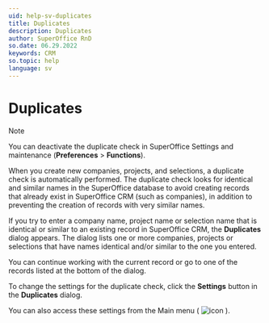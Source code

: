 ```yaml
---
uid: help-sv-duplicates
title: Duplicates
description: Duplicates
author: SuperOffice RnD
so.date: 06.29.2022
keywords: CRM
so.topic: help
language: sv
---
```


# Duplicates

> [!NOTE]
> You can deactivate the duplicate check in SuperOffice Settings and maintenance (**Preferences** > **Functions**).

When you create new companies, projects, and selections, a duplicate check is automatically performed. The duplicate check looks for identical and similar names in the SuperOffice database to avoid creating records that already exist in SuperOffice CRM (such as companies), in addition to preventing the creation of records with very similar names.

If you try to enter a company name, project name or selection name that is identical or similar to an existing record in SuperOffice CRM, the **Duplicates** dialog appears. The dialog lists one or more companies, projects or selections that have names identical and/or similar to the one you entered.

You can continue working with the current record or go to one of the records listed at the bottom of the dialog.

To change the settings for the duplicate check, click the **Settings** button in the **Duplicates** dialog.

You can also access these settings from the Main menu ( ![icon][img1] ).

<!-- Referenced links -->

<!-- Referenced images -->
[img1]: ../../../media/icons/main-menu-small.png

